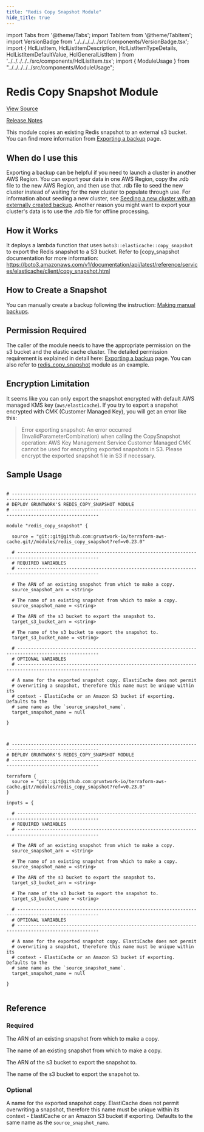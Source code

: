 ```yaml
---
title: "Redis Copy Snapshot Module"
hide_title: true
---
```


import Tabs from '@theme/Tabs';
import TabItem from '@theme/TabItem';
import VersionBadge from '../../../../../src/components/VersionBadge.tsx';
import { HclListItem, HclListItemDescription, HclListItemTypeDetails, HclListItemDefaultValue, HclGeneralListItem } from '../../../../../src/components/HclListItem.tsx';
import { ModuleUsage } from "../../../../../src/components/ModuleUsage";

<VersionBadge repoTitle="Cache Modules" version="0.23.0" lastModifiedVersion="0.22.8"/>

# Redis Copy Snapshot Module

<a href="https://github.com/gruntwork-io/terraform-aws-cache/tree/v0.23.0/modules/redis_copy_snapshot" className="link-button" title="View the source code for this module in GitHub.">View Source</a>

<a href="https://github.com/gruntwork-io/terraform-aws-cache/releases/tag/v0.22.8" className="link-button" title="Release notes for only versions which impacted this module.">Release Notes</a>

This module copies an existing Redis snapshot to an external s3 bucket.
You can find more information
from [Exporting a backup](https://docs.aws.amazon.com/AmazonElastiCache/latest/red-ug/backups-exporting.html) page.

## When do I use this

Exporting a backup can be helpful if you need to launch a cluster in another AWS Region. You can export your data in one
AWS Region, copy the .rdb file to the new AWS Region, and then use that .rdb file to seed the new cluster instead of
waiting for the new cluster to populate through use. For information about seeding a new cluster, see [Seeding a new
cluster with an externally created backup](https://docs.aws.amazon.com/AmazonElastiCache/latest/red-ug/backups-seeding-redis.html).
Another reason you might want to export your cluster's data is to use the .rdb file for offline processing.

## How it Works

It deploys a lambda function that uses `boto3::elasticache::copy_snapshot` to export the Redis snapshot to a S3 bucket.
Refer to \[copy_snapshot documentation for more
information: https://boto3.amazonaws.com/v1/documentation/api/latest/reference/services/elasticache/client/copy_snapshot.html

## How to Create a Snapshot

You can manually create a backup following the
instruction: [Making manual backups](https://docs.aws.amazon.com/AmazonElastiCache/latest/red-ug/backups-manual.html).

## Permission Required

The caller of the module needs to have the appropriate permission on the s3 bucket and the elastic cache cluster. The
detailed permission requirement is explained in detail
here: [Exporting a backup](https://docs.aws.amazon.com/AmazonElastiCache/latest/red-ug/backups-exporting.html) page.
You can also refer to [redis_copy_snapshot](https://github.com/gruntwork-io/terraform-aws-cache/tree/v0.23.0/examples/redis_copy_snapshot) module as an example.

## Encryption Limitation

It seems like you can only export the snapshot encrypted with default AWS managed KMS key (`aws/elasticache`). If you
try to export a snapshot encrypted with CMK (Customer Managed Key), you will get an error like this:

> Error exporting snapshot: An error occurred (InvalidParameterCombination) when calling the CopySnapshot operation: AWS
> Key Management Service Customer Managed CMK cannot be used for encrypting exported snapshots in S3. Please encrypt the
> exported snapshot file in S3 if necessary.

## Sample Usage

<Tabs>
<TabItem value="terraform" label="Terraform" default>

```hcl title="main.tf"

# ------------------------------------------------------------------------------------------------------
# DEPLOY GRUNTWORK'S REDIS_COPY_SNAPSHOT MODULE
# ------------------------------------------------------------------------------------------------------

module "redis_copy_snapshot" {

  source = "git::git@github.com:gruntwork-io/terraform-aws-cache.git//modules/redis_copy_snapshot?ref=v0.23.0"

  # ----------------------------------------------------------------------------------------------------
  # REQUIRED VARIABLES
  # ----------------------------------------------------------------------------------------------------

  # The ARN of an existing snapshot from which to make a copy.
  source_snapshot_arn = <string>

  # The name of an existing snapshot from which to make a copy.
  source_snapshot_name = <string>

  # The ARN of the s3 bucket to export the snapshot to.
  target_s3_bucket_arn = <string>

  # The name of the s3 bucket to export the snapshot to.
  target_s3_bucket_name = <string>

  # ----------------------------------------------------------------------------------------------------
  # OPTIONAL VARIABLES
  # ----------------------------------------------------------------------------------------------------

  # A name for the exported snapshot copy. ElastiCache does not permit
  # overwriting a snapshot, therefore this name must be unique within its
  # context - ElastiCache or an Amazon S3 bucket if exporting. Defaults to the
  # same name as the `source_snapshot_name`.
  target_snapshot_name = null

}


```

</TabItem>
<TabItem value="terragrunt" label="Terragrunt" default>

```hcl title="terragrunt.hcl"

# ------------------------------------------------------------------------------------------------------
# DEPLOY GRUNTWORK'S REDIS_COPY_SNAPSHOT MODULE
# ------------------------------------------------------------------------------------------------------

terraform {
  source = "git::git@github.com:gruntwork-io/terraform-aws-cache.git//modules/redis_copy_snapshot?ref=v0.23.0"
}

inputs = {

  # ----------------------------------------------------------------------------------------------------
  # REQUIRED VARIABLES
  # ----------------------------------------------------------------------------------------------------

  # The ARN of an existing snapshot from which to make a copy.
  source_snapshot_arn = <string>

  # The name of an existing snapshot from which to make a copy.
  source_snapshot_name = <string>

  # The ARN of the s3 bucket to export the snapshot to.
  target_s3_bucket_arn = <string>

  # The name of the s3 bucket to export the snapshot to.
  target_s3_bucket_name = <string>

  # ----------------------------------------------------------------------------------------------------
  # OPTIONAL VARIABLES
  # ----------------------------------------------------------------------------------------------------

  # A name for the exported snapshot copy. ElastiCache does not permit
  # overwriting a snapshot, therefore this name must be unique within its
  # context - ElastiCache or an Amazon S3 bucket if exporting. Defaults to the
  # same name as the `source_snapshot_name`.
  target_snapshot_name = null

}


```

</TabItem>
</Tabs>




## Reference

<Tabs>
<TabItem value="inputs" label="Inputs" default>

### Required

<HclListItem name="source_snapshot_arn" requirement="required" type="string">
<HclListItemDescription>

The ARN of an existing snapshot from which to make a copy.

</HclListItemDescription>
</HclListItem>

<HclListItem name="source_snapshot_name" requirement="required" type="string">
<HclListItemDescription>

The name of an existing snapshot from which to make a copy.

</HclListItemDescription>
</HclListItem>

<HclListItem name="target_s3_bucket_arn" requirement="required" type="string">
<HclListItemDescription>

The ARN of the s3 bucket to export the snapshot to.

</HclListItemDescription>
</HclListItem>

<HclListItem name="target_s3_bucket_name" requirement="required" type="string">
<HclListItemDescription>

The name of the s3 bucket to export the snapshot to.

</HclListItemDescription>
</HclListItem>

### Optional

<HclListItem name="target_snapshot_name" requirement="optional" type="string">
<HclListItemDescription>

A name for the exported snapshot copy. ElastiCache does not permit overwriting a snapshot, therefore this name must be unique within its context - ElastiCache or an Amazon S3 bucket if exporting. Defaults to the same name as the `source_snapshot_name`.

</HclListItemDescription>
<HclListItemDefaultValue defaultValue="null"/>
</HclListItem>

</TabItem>
<TabItem value="outputs" label="Outputs">

<HclListItem name="lambda_arn">
</HclListItem>

</TabItem>
</Tabs>


<!-- ##DOCS-SOURCER-START
{
  "originalSources": [
    "https://github.com/gruntwork-io/terraform-aws-cache/tree/v0.23.0/modules/redis_copy_snapshot/readme.md",
    "https://github.com/gruntwork-io/terraform-aws-cache/tree/v0.23.0/modules/redis_copy_snapshot/variables.tf",
    "https://github.com/gruntwork-io/terraform-aws-cache/tree/v0.23.0/modules/redis_copy_snapshot/outputs.tf"
  ],
  "sourcePlugin": "module-catalog-api",
  "hash": "5ca253f0c05c6b61966bbdec6bc240ba"
}
##DOCS-SOURCER-END -->
